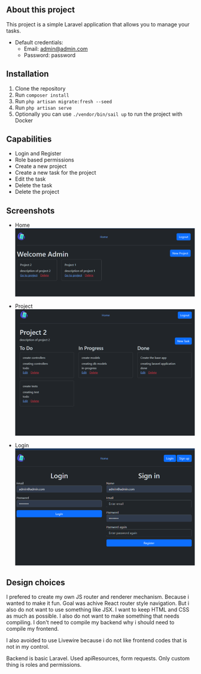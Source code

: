 ## About this project

This project is a simple Laravel application that allows you to manage your tasks.

- Default credentials:
  - Email: admin@admin.com
  - Password: password

## Installation

1. Clone the repository
2. Run `composer install`
3. Run `php artisan migrate:fresh --seed`
4. Run `php artisan serve`
5. Optionally you can use `./vendor/bin/sail up` to run the project with Docker


## Capabilities
- Login and Register
- Role based permissions
- Create a new project
- Create a new task for the project
- Edit the task
- Delete the task
- Delete the project

## Screenshots
- Home
![Home](https://github.com/orcnd/project-management-demo-tc-mp/blob/main/screenshots/ss1.png?raw=true)

- Project
![Home](https://github.com/orcnd/project-management-demo-tc-mp/blob/main/screenshots/ss2.png?raw=true)

- Login
![Home](https://github.com/orcnd/project-management-demo-tc-mp/blob/main/screenshots/ss3.png?raw=true)

## Design choices
I prefered to create my own JS router and renderer mechanism.
Because i wanted to make it fun. Goal was achive React router style navigation.
But i also do not want to use something like JSX. I want to keep HTML and CSS as much as possible.
I also do not want to make something that needs compiling. I don't need to compile my backend why i should need to compile my frontend.

I also avoided to use Livewire because i do not like frontend codes that is not in my control.

Backend is basic Laravel. Used apiResources, form requests.
Only custom thing is roles and permissions.
